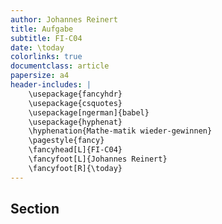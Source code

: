 ```yaml
---
author: Johannes Reinert
title: Aufgabe
subtitle: FI-C04
date: \today
colorlinks: true
documentclass: article
papersize: a4
header-includes: |
    \usepackage{fancyhdr}
    \usepackage{csquotes}
    \usepackage[ngerman]{babel}
    \usepackage{hyphenat}
    \hyphenation{Mathe-matik wieder-gewinnen}
    \pagestyle{fancy}
    \fancyhead[L]{FI-C04}
    \fancyfoot[L]{Johannes Reinert}
    \fancyfoot[R]{\today}
---
```


## Section
